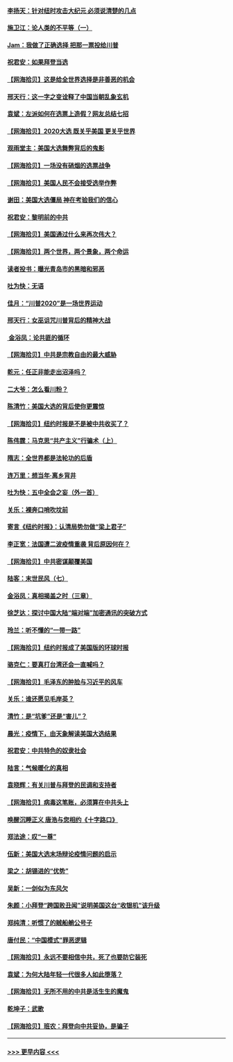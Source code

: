 #### [李扬天：针对纽时攻击大纪元 必须说清楚的几点](../pages/nsc993/n12536001.md?t=11101002) 
#### [施卫江：论人类的不平等（一）](../pages/nsc993/n12535700.md?t=11101002) 
#### [Jam：我做了正确选择 把那一票投给川普](../pages/nsc993/n12535743.md?t=11101002) 
#### [祝君安：如果拜登当选](../pages/nsc993/n12535726.md?t=11101002) 
#### [【网海拾贝】这是给全世界选择是非善恶的机会](../pages/nsc993/n12535061.md?t=11101002) 
#### [邢天行：这一字之变诠释了中国当朝乱象玄机](../pages/nsc993/n12533446.md?t=11101002) 
#### [袁斌：左派如何在选票上造假？网友总结七招](../pages/nsc993/n12533180.md?t=11101002) 
#### [【网海拾贝】2020大选 既关乎美国 更关乎世界](../pages/nsc993/n12533161.md?t=11101002) 
#### [观雨堂主：美国大选舞弊背后的鬼影](../pages/nsc993/n12533153.md?t=11101002) 
#### [【网海拾贝】一场没有硝烟的选票战争](../pages/nsc993/n12531883.md?t=11101002) 
#### [【网海拾贝】美国人民不会接受选举作弊](../pages/nsc993/n12528850.md?t=11101002) 
#### [谢田：美国大选僵局 神在考验我们的信心](../pages/nsc993/n12527932.md?t=11101002) 
#### [祝君安：黎明前的中共](../pages/nsc993/n12524071.md?t=11101002) 
#### [【网海拾贝】美国通过什么来再次伟大？](../pages/nsc993/n12523844.md?t=11101002) 
#### [【网海拾贝】两个世界，两个景象，两个命运](../pages/nsc993/n12521419.md?t=11101002) 
#### [读者投书：曝光青岛市的黑暗和邪恶](../pages/nsc993/n12520988.md?t=11101002) 
#### [吐为快：无语](../pages/nsc993/n12518588.md?t=11101002) 
#### [佳月：“川普2020”是一场世界运动](../pages/nsc993/n12518581.md?t=11101002) 
#### [邢天行：女巫诅咒川普背后的精神大战](../pages/nsc993/n12517257.md?t=11101002) 
#### [ 金浴凤：论共匪的循环](../pages/nsc993/n12517133.md?t=11101002) 
#### [【网海拾贝】中共是宗教自由的最大威胁](../pages/nsc993/n12516879.md?t=11101002) 
#### [乾元：任正非能走出沼泽吗？](../pages/nsc993/n12515831.md?t=11101002) 
#### [二大爷：怎么看川粉？](../pages/nsc993/n12515820.md?t=11101002) 
#### [陈清竹：美国大选的背后使你更震惊](../pages/nsc993/n12515589.md?t=11101002) 
#### [【网海拾贝】纽约时报是不是被中共收买了？](../pages/nsc993/n12515122.md?t=11101002) 
#### [陈伟霆：马克思“共产主义”行骗术（上）](../pages/nsc993/n12510217.md?t=11101002) 
#### [隋志：全世界都是法轮功的后盾](../pages/nsc993/n12510636.md?t=11101002) 
#### [连万里：想当年‧离乡背井](../pages/nsc993/n12510623.md?t=11101002) 
#### [吐为快：五中全会之妄（外一首）](../pages/nsc993/n12510470.md?t=11101002) 
#### [关乐：裸奔口哨吹坟前](../pages/nsc993/n12510403.md?t=11101002) 
#### [寄言《纽约时报》：认清局势勿做“梁上君子”](../pages/nsc993/n12510042.md?t=11101002) 
#### [李正宽：法国遭二波疫情重袭 背后原因何在？](../pages/nsc993/n12509971.md?t=11101002) 
#### [【网海拾贝】中共密谋颠覆美国](../pages/nsc993/n12509816.md?t=11101002) 
#### [陆客：末世民风（七）](../pages/nsc993/n12507822.md?t=11101002) 
#### [金浴凤：真相揭盖之时（三章）](../pages/nsc993/n12507804.md?t=11101002) 
#### [徐芝达：探讨中国大陆“端对端”加密通讯的突破方式](../pages/nsc993/n12507682.md?t=11101002) 
#### [玲兰：听不懂的“一带一路”](../pages/nsc993/n12507669.md?t=11101002) 
#### [【网海拾贝】纽约时报成了美国版的环球时报](../pages/nsc993/n12507053.md?t=11101002) 
#### [骆克仁：要真打台湾还会一直喊吗？](../pages/nsc993/n12506843.md?t=11101002) 
#### [【网海拾贝】毛泽东的肿脸与习近平的风车](../pages/nsc993/n12504537.md?t=11101002) 
#### [关乐：谁还愿见毛岸英？](../pages/nsc993/n12503866.md?t=11101002) 
#### [清竹：是“坑爹”还是“害儿”？](../pages/nsc993/n12503034.md?t=11101002) 
#### [晨光：疫情下，由天象解读美国大选结果](../pages/nsc993/n12502536.md?t=11101002) 
#### [祝君安：中共特色的奴隶社会](../pages/nsc993/n12501529.md?t=11101002) 
#### [陆言：气候暖化的真相](../pages/nsc993/n12501183.md?t=11101002) 
#### [袁晓辉：有关川普与拜登的民调和支持者](../pages/nsc993/n12500433.md?t=11101002) 
#### [【网海拾贝】病毒这笔账，必须算在中共头上](../pages/nsc993/n12500320.md?t=11101002) 
#### [唤醒沉睡正义 唐浩与您相约《十字路口》](../pages/nsc993/n12497980.md?t=11101002) 
#### [郑法途：叹“一尊”](../pages/nsc993/n12498837.md?t=11101002) 
#### [伍新：美国大选末场辩论疫情问题的启示](../pages/nsc993/n12498829.md?t=11101002) 
#### [梁之：胡锡进的“优势”](../pages/nsc993/n12498780.md?t=11101002) 
#### [吴新：一剑似为东风欠](../pages/nsc993/n12498772.md?t=11101002) 
#### [朱颜：小拜登“跨国败丑闻”说明美国这台“收银机”该升级](../pages/nsc993/n12498731.md?t=11101002) 
#### [郑纯清：听惯了的贼船艄公号子](../pages/nsc993/n12498721.md?t=11101002) 
#### [唐付民：“中国模式”罪恶逻辑](../pages/nsc993/n12498310.md?t=11101002) 
#### [【网海拾贝】永远不要相信中共，死了也要防它装死](../pages/nsc993/n12498162.md?t=11101002) 
#### [袁斌：为何大陆年轻一代很多人如此堕落？](../pages/nsc993/n12495696.md?t=11101002) 
#### [【网海拾贝】无所不用的中共是活生生的魔鬼](../pages/nsc993/n12495621.md?t=11101002) 
#### [乾坤子：武歌](../pages/nsc993/n12493391.md?t=11101002) 
#### [【网海拾贝】班农：拜登向中共妥协，是骗子](../pages/nsc993/n12492877.md?t=11101002) 

----
#### [ >>> 更早内容 <<< ](../indexes/nsc993-earlier.md)
